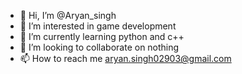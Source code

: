 - 👋 Hi, I’m @Aryan_singh
- 👀 I’m interested in game development
- 🌱 I’m currently learning python and c++
- 💞️ I’m looking to collaborate on nothing
- 📫 How to reach me aryan.singh02903@gmail.com

<!---
DriveKnight0/DriveKnight0 is a ✨ special ✨ repository because its `README.md` (this file) appears on your GitHub profile.
You can click the Preview link to take a look at your changes.
--->
